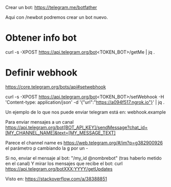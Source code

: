 Crear un bot:
https://telegram.me/botfather

Aqui con /newbot podremos crear un bot nuevo.


# Obtener info bot
curl -s -XPOST https://api.telegram.org/bot<TOKEN_BOT>/getMe | jq .


# Definir webhook
https://core.telegram.org/bots/api#setwebhook

curl -s -XPOST https://api.telegram.org/bot<TOKEN_BOT>/setWebhook -H 'Content-type: application/json' -d '{"url":"https://a094f517.ngrok.io"}' | jq .


Un ejemplo de lo que nos puede enviar telegram está en:
webhook.example


Para enviar mensajes a un canal
https://api.telegram.org/bot[BOT_API_KEY]/sendMessage?chat_id=[MY_CHANNEL_NAME]&text=[MY_MESSAGE_TEXT]

Parece el channel name es https://web.telegram.org/#/im?p=g382900926
el parámetro p cambiando la g por un -

Si no, enviar el mensaje al bot: "/my_id @nombrebot" (tras haberlo metido en el canal)
Y mirar los mensajes que recibe el bot:
curl https://api.telegram.org/botXXX:YYYY/getUpdates

Visto en:
https://stackoverflow.com/a/38388851
